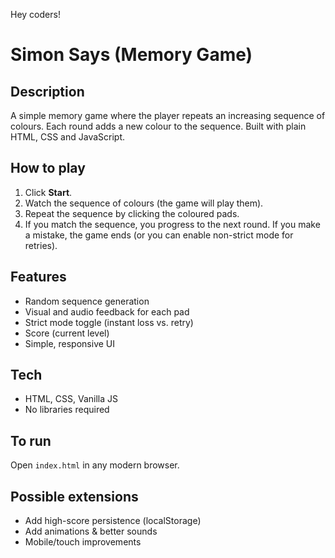 Hey coders!
# Simon Says (Memory Game)

## Description
A simple memory game where the player repeats an increasing sequence of colours. Each round adds a new colour to the sequence. Built with plain HTML, CSS and JavaScript.

## How to play
1. Click **Start**.
2. Watch the sequence of colours (the game will play them).
3. Repeat the sequence by clicking the coloured pads.
4. If you match the sequence, you progress to the next round. If you make a mistake, the game ends (or you can enable non-strict mode for retries).

## Features
- Random sequence generation
- Visual and audio feedback for each pad
- Strict mode toggle (instant loss vs. retry)
- Score (current level)
- Simple, responsive UI

## Tech
- HTML, CSS, Vanilla JS
- No libraries required

## To run
Open `index.html` in any modern browser.

## Possible extensions
- Add high-score persistence (localStorage)
- Add animations & better sounds
- Mobile/touch improvements

